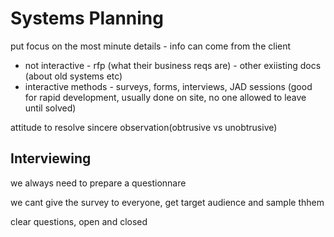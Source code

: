 # Systems Planning

put focus on the most minute details - info can come from the client
- not interactive - rfp (what their business reqs are) - other exiisting docs  (about old systems etc)
- interactive methods - surveys, forms, interviews, JAD sessions (good for rapid development, usually done on site, no one allowed to leave until solved)

attitude to resolve
sincere observation(obtrusive vs unobtrusive)

## Interviewing

we always need to prepare a  questionnare

we cant give the survey to everyone,  get target audience and sample thhem

clear questions, open and closed